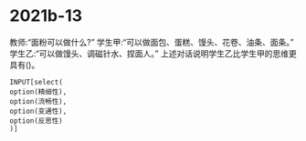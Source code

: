 # 2021b-13
教师:“面粉可以做什么?”
学生甲:“可以做面包、蛋糕、馒头、花卷、油条、面条。”
学生乙:“可以做馒头、调磁针水、捏面人。”
上述对话说明学生乙比学生甲的思维更具有()。
```meta-bind
INPUT[select(
option(精细性),
option(流畅性),
option(变通性),
option(反思性)
)]
```